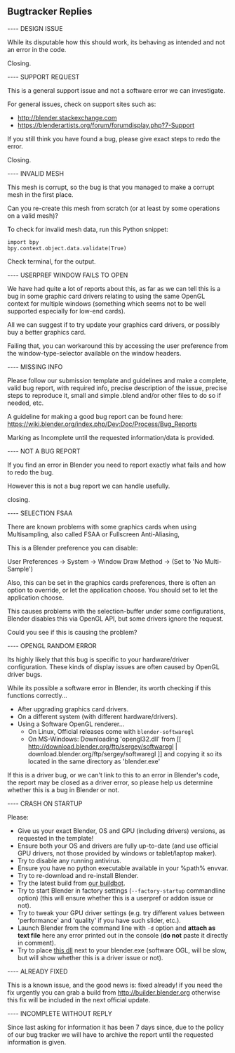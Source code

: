 Bugtracker Replies
------------------

---- DESIGN ISSUE

While its disputable how this should work,
its behaving as intended and not an error in the code.

Closing.

---- SUPPORT REQUEST

This is a general support issue and not a software error we can investigate.

For general issues, check on support sites such as:

- http://blender.stackexchange.com
- https://blenderartists.org/forum/forumdisplay.php?7-Support

If you still think you have found a bug,
please give exact steps to redo the error.

Closing.

---- INVALID MESH

This mesh is corrupt, so the bug is that you managed to make a corrupt mesh in the first place.

Can you re-create this mesh from scratch (or at least by some operations on a valid mesh)?

To check for invalid mesh data, run this Python snippet:

    import bpy
    bpy.context.object.data.validate(True)

Check terminal, for the output.


---- USERPREF WINDOW FAILS TO OPEN

We have had quite a lot of reports about this,
as far as we can tell this is a bug in some graphic card drivers
relating to using the same OpenGL context for multiple windows
(something which seems not to be well supported especially for low-end cards).

All we can suggest if to try update your graphics card drivers,
or possibly buy a better graphics card.

Failing that, you can workaround this by accessing the user preference
from the window-type-selector available on the window headers.

---- MISSING INFO

Please follow our submission template and guidelines and make a complete, valid bug report,
with required info, precise description of the issue, precise steps to reproduce it,
small and simple .blend and/or other files to do so if needed, etc.
     
A guideline for making a good bug report can be found here:
https://wiki.blender.org/index.php/Dev:Doc/Process/Bug_Reports
     
Marking as Incomplete until the requested information/data is provided.

---- NOT A BUG REPORT

If you find an error in Blender you need to report exactly what fails and how to redo the bug.

However this is not a bug report we can handle usefully.

closing.

---- SELECTION FSAA

There are known problems with some graphics cards when using Multisampling,
also called FSAA or Fullscreen Anti-Aliasing,

This is a Blender preference you can disable:

  User Preferences -> System -> Window Draw Method -> (Set to 'No Multi-Sample')

Also, this can be set in the graphics cards preferences,
there is often an option to override, or let the application choose.
You should set to let the application choose.

This causes problems with the selection-buffer under some configurations,
Blender disables this via OpenGL API, but some drivers ignore the request.

Could you see if this is causing the problem?


---- OPENGL RANDOM ERROR

Its highly likely that this bug is specific to your hardware/driver configuration.
These kinds of display issues are often caused by OpenGL driver bugs.

While its possible a software error in Blender, its worth checking if this functions correctly...

- After upgrading graphics card drivers.
- On a different system (with different hardware/drivers).
- Using a Software OpenGL renderer...
  - On Linux, Official releases come with `blender-softwaregl`
  - On MS-Windows: Downloading 'opengl32.dll' from [[ http://download.blender.org/ftp/sergey/softwaregl | download.blender.org/ftp/sergey/softwaregl ]] and copying it so its located in the same directory as 'blender.exe'

If this is a driver bug, or we can't link to this to an error in Blender's code, the report may be closed as a driver error,
so please help us determine whether this is a bug in Blender or not.


---- CRASH ON STARTUP

Please:
* Give us your exact Blender, OS and GPU (including drivers) versions, as requested in the template!
* Ensure both your OS and drivers are fully up-to-date (and use official GPU drivers, not those provided by windows or tablet/laptop maker).
* Try to disable any running antivirus.
* Ensure you have no python executable available in your %path% envvar.
* Try to re-download and re-install Blender.
* Try the latest build from [our buildbot](https://builder.blender.org/download).
* Try to start Blender in factory settings (`--factory-startup` commandline option) (this will ensure whether this is a userpref or addon issue or not).
* Try to tweak your GPU driver settings (e.g. try different values between 'performance' and 'quality' if you have such slider, etc.).
* Launch Blender from the command line with `-d` option and **attach as text file** here any error printed out in the console (**do not** paste it directly in comment).
* Try to place [this dll](http://download.blender.org/ftp/sergey/softwaregl/win64/opengl32.dll) next to your blender.exe (software OGL, will be slow, but will show whether this is a driver issue or not).

---- ALREADY FIXED

This is a known issue, and the good news is: fixed already! if you need the fix urgently you can grab a build from http://builder.blender.org otherwise this fix will be included in the next official update.

---- INCOMPLETE WITHOUT REPLY

Since last asking for information it has been 7 days since, due to the policy of our bug tracker
we will have to archive the report until the requested information is given.
